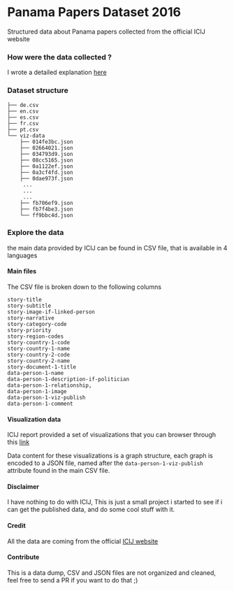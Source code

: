 # Panama Papers Dataset 2016
Structured data about Panama papers collected from the official ICIJ website 
### How were the data collected ?
I wrote a detailed explanation [here](COLLECTION.md)
### Dataset structure
```
├── de.csv
├── en.csv
├── es.csv
├── fr.csv
├── pt.csv
└── viz-data
    ├── 014fe3bc.json
    ├── 02664021.json
    ├── 034793d9.json
    ├── 08cc5165.json
    ├── 0a1122ef.json
    ├── 0a3cf4fd.json
    ├── 0dae973f.json
	 ...
	 ...
	 ...
	├── fb706ef9.json
    ├── fb7f4be3.json
    └── ff9bbc4d.json
```

### Explore the data
the main data provided by ICIJ can be found in CSV file, that is available in 4 languages

#### Main files
The CSV file is broken down to the following columns

```
story-title
story-subtitle
story-image-if-linked-person
story-narrative
story-category-code
story-priority
story-region-codes
story-country-1-code
story-country-1-name
story-country-2-code
story-country-2-name
story-document-1-title
data-person-1-name
data-person-1-description-if-politician
data-person-1-relationship,
data-person-1-image
data-person-1-viz-publish
data-person-1-comment
```

#### Visualization data
ICIJ report provided a set of visualizations that you can browser through this [link](https://panamapapers.icij.org/the_power_players/)

Data content for these visualizations is a graph structure, each graph is encoded to a JSON file, named after the ``` data-person-1-viz-publish ``` attribute found in the main CSV file.

#### Disclaimer
I have nothing to do with ICIJ, This is just a small project i started to see if i can get the published data, and do some cool stuff with it.

#### Credit
All the data are coming from the official [ICIJ website](https://panamapapers.icij.org/graphs/)

#### Contribute
This is a data dump, CSV and JSON files are not organized and cleaned, feel free to send a PR if you want to do that ;) 
